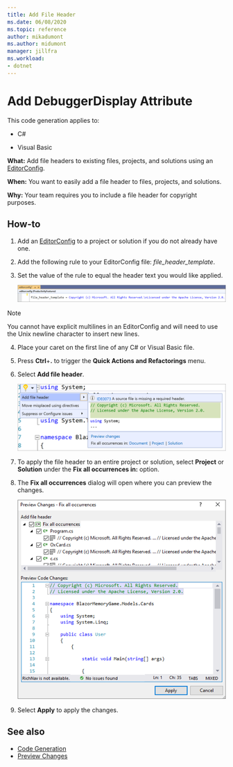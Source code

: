 ```yaml
---
title: Add File Header
ms.date: 06/08/2020
ms.topic: reference
author: mikadumont
ms.author: midumont
manager: jillfra
ms.workload:
- dotnet
---
```

# Add DebuggerDisplay Attribute

This code generation applies to:

- C#

- Visual Basic

**What:** Add file headers to existing files, projects, and solutions using an [EditorConfig](https://docs.microsoft.com/visualstudio/ide/create-portable-custom-editor-options#add-an-editorconfig-file-to-a-project).

**When:** You want to easily add a file header to files, projects, and solutions.

**Why:** Your team requires you to include a file header for copyright purposes. 

## How-to

1. Add an [EditorConfig](https://docs.microsoft.com/visualstudio/ide/create-portable-custom-editor-options#add-an-editorconfig-file-to-a-project) to a project or solution if you do not already have one.

2. Add the following rule to your EditorConfig file: *file_header_template*.

3. Set the value of the rule to equal the header text you would like applied.

    ![EditorConfig file header rule](media/add-file-header-rule.png)

> [!NOTE]
> You cannot have explicit multilines in an EditorConfig and will need to use the Unix newline character to insert new lines.

4. Place your caret on the first line of any C# or Visual Basic file.

5. Press **Ctrl**+**.** to trigger the **Quick Actions and Refactorings** menu.

6. Select **Add file header**. 

    ![EditorConfig file header rule](media/add-file-header.png)

7. To apply the file header to an entire project or solution, select **Project** or **Solution** under the **Fix all occurrences in:** option.

8. The **Fix all occurrences** dialog will open where you can preview the changes.

    ![Fix all occurrences dialog](media/file-header-preview-changes.png)

8. Select **Apply** to apply the changes.

## See also

- [Code Generation](../code-generation-in-visual-studio.md)
- [Preview Changes](../../ide/preview-changes.md)
